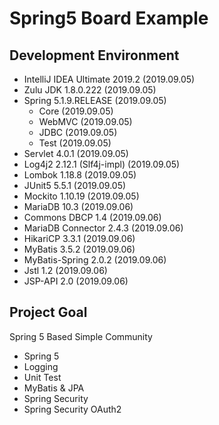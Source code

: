 # Spring5 Board Example

## Development Environment

 - IntelliJ IDEA Ultimate 2019.2 (2019.09.05)
 - Zulu JDK 1.8.0.222 (2019.09.05)
 - Spring 5.1.9.RELEASE (2019.09.05)
   - Core (2019.09.05)
   - WebMVC (2019.09.05)
   - JDBC (2019.09.05)
   - Test (2019.09.05)
 - Servlet 4.0.1 (2019.09.05)
 - Log4j2 2.12.1 (Slf4j-impl) (2019.09.05)
 - Lombok 1.18.8 (2019.09.05)
 - JUnit5 5.5.1 (2019.09.05)
 - Mockito 1.10.19 (2019.09.05)
 - MariaDB 10.3 (2019.09.06)
 - Commons DBCP 1.4 (2019.09.06)
 - MariaDB Connector 2.4.3 (2019.09.06)
 - HikariCP 3.3.1 (2019.09.06)
 - MyBatis 3.5.2 (2019.09.06)
 - MyBatis-Spring 2.0.2 (2019.09.06)
 - Jstl 1.2 (2019.09.06)
 - JSP-API 2.0 (2019.09.06)
 
## Project Goal

Spring 5 Based Simple Community

 - Spring 5
 - Logging
 - Unit Test
 - MyBatis & JPA
 - Spring Security
 - Spring Security OAuth2